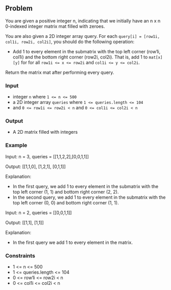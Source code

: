 ## Problem

You are given a positive integer n, indicating that we initially have an n x n 0-indexed integer matrix mat filled with zeroes.

You are also given a 2D integer array query. For each `query[i] = [row1i, col1i, row2i, col2i]`, you should do the following operation:

- Add 1 to every element in the submatrix with the top left corner (row1i, col1i) and the bottom right corner (row2i, col2i). That is, add 1 to `mat[x][y]` for for all `row1i <= x <= row2i` and `col1i <= y <= col2i`.

Return the matrix mat after performing every query.

### Input

- integer `n` where `1 <= n <= 500`
- a 2D integer array `queries` where `1 <= queries.length <= 104`
- and `0 <= row1i <= row2i < n` and `0 <= col1i <= col2i < n`

### Output

- A 2D matrix filled with integers

### Example

Input: 
n = 3, 
queries = [[1,1,2,2],[0,0,1,1]]

Output: 
[[1,1,0],
 [1,2,1],
 [0,1,1]]

Explanation: 
- In the first query, we add 1 to every element in the submatrix with the top left corner (1, 1) and bottom right corner (2, 2).
- In the second query, we add 1 to every element in the submatrix with the top left corner (0, 0) and bottom right corner (1, 1).

Input: 
n = 2, 
queries = [[0,0,1,1]]

Output: 
[[1,1],
 [1,1]]

Explanation: 
- In the first query we add 1 to every element in the matrix.

### Constraints

- 1 <= n <= 500
- 1 <= queries.length <= 104
- 0 <= row1i <= row2i < n
- 0 <= col1i <= col2i < n
